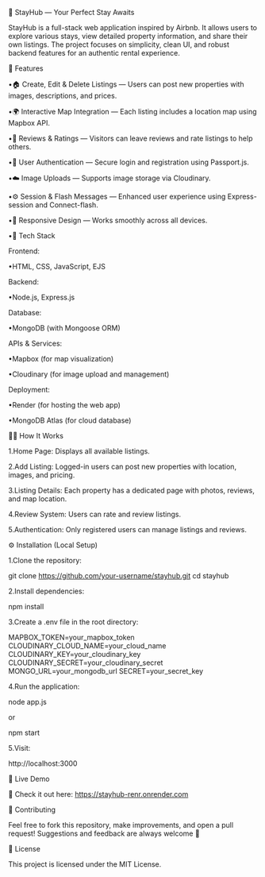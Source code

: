 🏡 StayHub — Your Perfect Stay Awaits

StayHub is a full-stack web application inspired by Airbnb.
It allows users to explore various stays, view detailed property information, and share their own listings.
The project focuses on simplicity, clean UI, and robust backend features for an authentic rental experience.

🚀 Features

•🏠 Create, Edit & Delete Listings — Users can post new properties with images, descriptions, and prices.

•🌍 Interactive Map Integration — Each listing includes a location map using Mapbox API.

•💬 Reviews & Ratings — Visitors can leave reviews and rate listings to help others.

•🔐 User Authentication — Secure login and registration using Passport.js.

•☁️ Image Uploads — Supports image storage via Cloudinary.

•⚙️ Session & Flash Messages — Enhanced user experience using Express-session and Connect-flash.

•📱 Responsive Design — Works smoothly across all devices.

•🧰 Tech Stack

Frontend:

•HTML, CSS, JavaScript, EJS

Backend:

•Node.js, Express.js

Database:

•MongoDB (with Mongoose ORM)

APIs & Services:

•Mapbox (for map visualization)

•Cloudinary (for image upload and management)

Deployment:

•Render (for hosting the web app)

•MongoDB Atlas (for cloud database)

🧑‍💻 How It Works

1.Home Page: Displays all available listings.

2.Add Listing: Logged-in users can post new properties with location, images, and pricing.

3.Listing Details: Each property has a dedicated page with photos, reviews, and map location.

4.Review System: Users can rate and review listings.

5.Authentication: Only registered users can manage listings and reviews.

⚙️ Installation (Local Setup)

1.Clone the repository:

git clone https://github.com/your-username/stayhub.git
cd stayhub


2.Install dependencies:

npm install


3.Create a .env file in the root directory:

MAPBOX_TOKEN=your_mapbox_token
CLOUDINARY_CLOUD_NAME=your_cloud_name
CLOUDINARY_KEY=your_cloudinary_key
CLOUDINARY_SECRET=your_cloudinary_secret
MONGO_URL=your_mongodb_url
SECRET=your_secret_key


4.Run the application:

node app.js


or

npm start


5.Visit:

http://localhost:3000

🌟 Live Demo

🔗 Check it out here: https://stayhub-renr.onrender.com

🤝 Contributing

Feel free to fork this repository, make improvements, and open a pull request!
Suggestions and feedback are always welcome 🙌

📜 License

This project is licensed under the MIT License.
